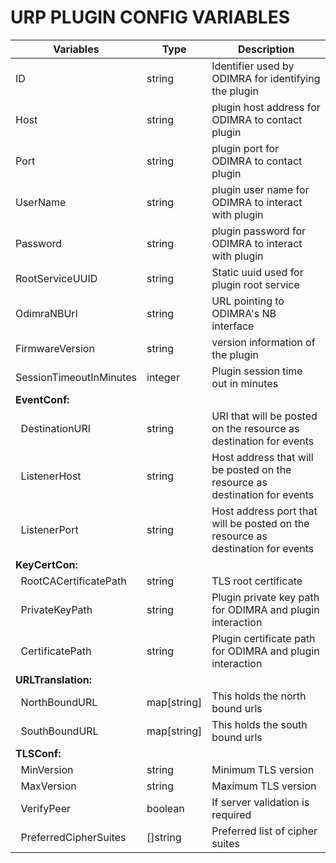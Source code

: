 # URP PLUGIN CONFIG VARIABLES

|   Variables   |   Type    |   Description|
|   ---------   |   ------- | -------   |
|ID|string|Identifier used by ODIMRA for identifying the plugin
|Host|string|plugin host address for ODIMRA to contact plugin
|Port|string|plugin port for ODIMRA to contact plugin
|UserName|string|plugin user name for ODIMRA to interact with plugin
|Password|string|plugin password for ODIMRA to interact with plugin
|RootServiceUUID|string|Static uuid used for plugin root service
|OdimraNBUrl|string|URL pointing to ODIMRA's NB interface
|FirmwareVersion|string|version information of the plugin
|SessionTimeoutInMinutes|integer|Plugin session time out in minutes
|**EventConf:**||
|&nbsp; DestinationURI|string|URI that will be posted on the resource as destination for events
|&nbsp; ListenerHost|string|Host address that will be posted on the resource as destination for events
|&nbsp; ListenerPort|string|Host address port that will be posted on the resource as destination for events
|**KeyCertCon:**||
|&nbsp; RootCACertificatePath|string|TLS root certificate
|&nbsp; PrivateKeyPath|string|Plugin private key path for ODIMRA and plugin interaction 
|&nbsp; CertificatePath|string|Plugin certificate path for ODIMRA and plugin interaction
|**URLTranslation:**||
|&nbsp; NorthBoundURL|map[string]|This holds the north bound urls
|&nbsp; SouthBoundURL|map[string]|This holds the south bound urls
|**TLSConf:**||
|&nbsp; MinVersion|string|Minimum TLS version
|&nbsp; MaxVersion|string|Maximum TLS version
|&nbsp; VerifyPeer|boolean|If server validation is required
|&nbsp; PreferredCipherSuites|[]string|Preferred list of cipher suites
